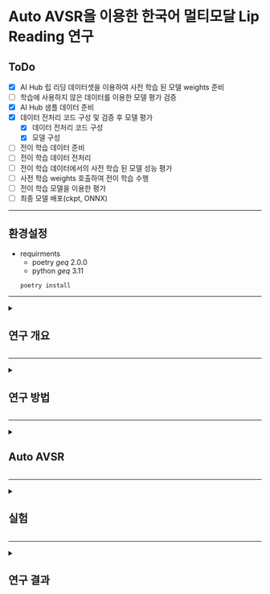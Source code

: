 # Auto AVSR을 이용한 한국어 멀티모달 Lip Reading 연구

## ToDo
- [X] AI Hub 립 리딩 데이터셋을 이용하여 사전 학습 된 모델 weights 준비
- [ ] 학습에 사용하지 않은 데이터를 이용한 모델 평가 검증
- [X] AI Hub 샘플 데이터 준비
- [X] 데이터 전처리 코드 구성 및 검증 후 모델 평가
    - [X] 데이터 전처리 코드 구성
    - [X] 모델 구성
- [ ] 전이 학습 데이터 준비
- [ ] 전이 학습 데이터 전처리
- [ ] 전이 학습 데이터에서의 사전 학습 된 모델 성능 평가
- [ ] 사전 학습 weights 호출하여 전이 학습 수행
- [ ] 전이 학습 모델을 이용한 평가
- [ ] 최종 모델 배포(ckpt, ONNX)

---
## 환경설정
- requirments
    - poetry $geq$ 2.0.0
    - python $geq$ 3.11
    ```bash
    poetry install
    ```
---

<details>
<summary><h2>연구 개요</h2></summary>
<div markdown="1">

### Lip Reading이란

### 연구 배경

### 연구 목적

</div>
</details>

---

<details>
<summary><h2>연구 방법</h2></summary>
<div markdown="1">

### Lip Reading 방법

#### 데이터 구성

#### 데이터 전처리

### 평가 방법

</div>
</details>

---

<details>
<summary><h2>Auto AVSR</h2></summary>
<div markdown="1">

### AVSR 개요

### Architecture

</div>
</details>

---

<details>
<summary><h2>실험</h2></summary>
<div markdown="1">

### 평가 데이터 Evaluation

</div>
</details>

---

<details>
<summary><h2>연구 결과</h2></summary>
<div markdown="1">

### 결과

</div>
</details>